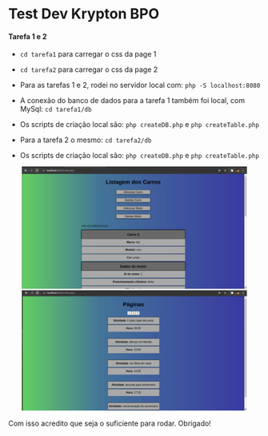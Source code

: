 # Test Dev Krypton BPO


#### Tarefa 1 e 2

-  ```cd tarefa1``` para carregar o css da page 1
-  ```cd tarefa2``` para carregar o css da page 2

- Para as tarefas 1 e 2, rodei no servidor local com: ```php -S localhost:8080```

- A conexão do banco de dados para a tarefa 1 também foi local, com MySql:  ```cd tarefa1/db```
- Os scripts de criação local são: ```php createDB.php``` e ```php createTable.php```

- Para a tarefa 2 o mesmo:  ```cd tarefa2/db```
- Os scripts de criação local são: ```php createDB.php``` e ```php createTable.php```


<p align="center">
  <img src="img1.png" width="450" >
  <img src="img2.png" width="450" >
</p>

Com isso acredito que seja o suficiente para rodar. Obrigado!
